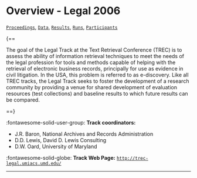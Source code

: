 # Overview - Legal 2006

[`Proceedings`](./proceedings.md), [`Data`](./data.md), [`Results`](./results.md), [`Runs`](./runs.md), [`Participants`](./participants.md)

{==

The goal of the Legal Track at the Text Retrieval Conference (TREC) is to assess the ability of information retrieval techniques to meet the needs of the legal profession for tools and methods capable of helping with the retrieval of electronic business records, principally for use as evidence in civil litigation. In the USA, this problem is referred to as e-discovery. Like all TREC tracks, the Legal Track seeks to foster the development of a research community by providing a venue for shared development of evaluation resources (test collections) and baseline results to which future results can be compared.

==}

:fontawesome-solid-user-group: **Track coordinators:**

- J.R. Baron, National Archives and Records Administration 
- D.D. Lewis, David D. Lewis Consulting 
- D.W. Oard, University of Maryland 

:fontawesome-solid-globe: **Track Web Page:** [`http://trec-legal.umiacs.umd.edu/`](http://trec-legal.umiacs.umd.edu/) 

---

